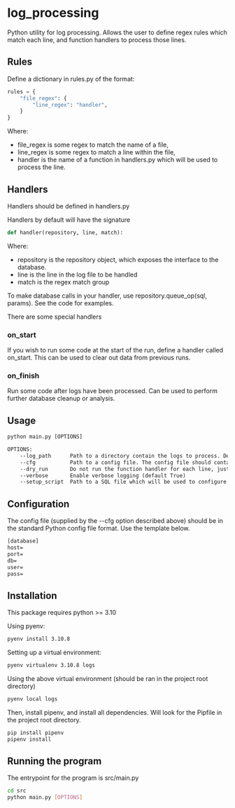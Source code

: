 # log_processing
Python utility for log processing. Allows the user to define regex rules which match each line, and function handlers to process those lines.

## Rules
Define a dictionary in rules.py of the format:

```python
rules = {
    "file_regex": {
        "line_regex": "handler",
    }
}
```

Where:
- file_regex is some regex to match the name of a file,
- line_regex is some regex to match a line within the file,
- handler is the name of a function in handlers.py which will be used to process the line.

## Handlers
Handlers should be defined in handlers.py

Handlers by default will have the signature

```python
def handler(repository, line, match):
```

Where:
- repository is the repository object, which exposes the interface to the database.
- line is the line in the log file to be handled
- match is the regex match group

To make database calls in your handler, use repository.queue_op(sql, params). See the code for examples.

There are some special handlers

### on_start
If you wish to run some code at the start of the run, define a handler called on_start. This can be used to clear out data from previous runs.

### on_finish
Run some code after logs have been processed. Can be used to perform further database cleanup or analysis.

## Usage
```txt
python main.py [OPTIONS]

OPTIONS:
    --log_path      Path to a directory contain the logs to process. Defaults to ../logs
    --cfg           Path to a config file. The config file should contain information about the local database. (defaults to ../cfg/config.cfg)
    --dry_run       Do not run the function handler for each line, just log it instead (default False)
    --verbose       Enable verbose logging (default True)
    --setup_script  Path to a SQL file which will be used to configure the database prior to processing. (default ../db/setup.sql)
```

## Configuration
The config file (supplied by the --cfg option described above) should be in the standard Python config file format. Use the template below.
```txt
[database]
host=
port=
db=
user=
pass=
```

## Installation
This package requires python >= 3.10

Using pyenv:
```bash
pyenv install 3.10.8
```

Setting up a virtual environment:
```bash
pyenv virtualenv 3.10.8 logs
```

Using the above virtual environment (should be ran in the project root directory)
```bash
pyenv local logs
```

Then, install pipenv, and install all dependencies. Will look for the Pipfile in the project root directory.
```bash
pip install pipenv
pipenv install
```

## Running the program
The entrypoint for the program is src/main.py
```bash
cd src
python main.py [OPTIONS]
```